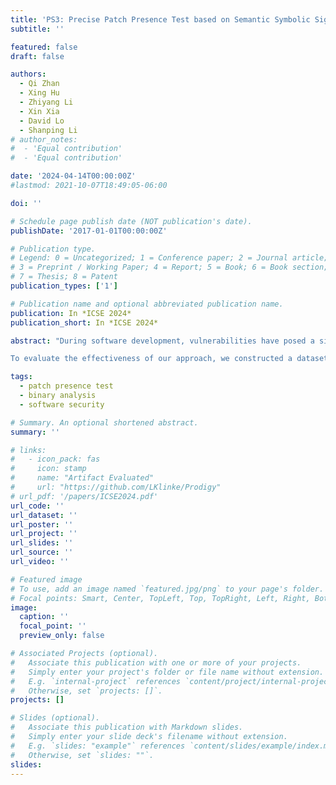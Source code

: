 ```yaml
---
title: 'PS3: Precise Patch Presence Test based on Semantic Symbolic Signature'
subtitle: ''

featured: false
draft: false

authors:
  - Qi Zhan
  - Xing Hu
  - Zhiyang Li
  - Xin Xia
  - David Lo
  - Shanping Li
# author_notes:
#  - 'Equal contribution'
#  - 'Equal contribution'

date: '2024-04-14T00:00:00Z'
#lastmod: 2021-10-07T18:49:05-06:00

doi: ''

# Schedule page publish date (NOT publication's date).
publishDate: '2017-01-01T00:00:00Z'

# Publication type.
# Legend: 0 = Uncategorized; 1 = Conference paper; 2 = Journal article;
# 3 = Preprint / Working Paper; 4 = Report; 5 = Book; 6 = Book section;
# 7 = Thesis; 8 = Patent
publication_types: ['1']

# Publication name and optional abbreviated publication name.
publication: In *ICSE 2024*
publication_short: In *ICSE 2024*

abstract: "During software development, vulnerabilities have posed a significant threat to users. Applying patches is the most effective way to combat vulnerabilities. In a large scale software system, testing the presence of a security patch in every affected binary is crucial to ensure system security. Identifying whether a binary has been patched for a known vulnerability is challenging, as there may only be small differences between patched and vulnerable versions. Existing approaches mainly focus on detecting patches that are compiled in the same compiler options. However, it is common for developers to compile programs with very different compiler options in different situations, which causes inaccuracy for existing methods. In this paper, we propose a new approach named PS3, referring to precise patch presence test based on semantic-level symbolic signature. PS3 exploits symbolic emulation to extract signatures that are stable under different compiler options. Then, PS3 can test the presence of the patch precisely by comparing the signatures between the reference and the target at a semantic level.

To evaluate the effectiveness of our approach, we constructed a dataset consisting of 3,631 (CVE, binary) pairs of 62 recent CVEs in four C/C++ projects. The experimental results show that PS3 achieves scores of 0.82, 0.97, and 0.89 in terms of precision, recall, and F1 score, respectively. PS3 outperforms the state-of-the-art baselines by improving 33% in terms of F1 score and remains stable in different compiler options."

tags:
  - patch presence test
  - binary analysis
  - software security

# Summary. An optional shortened abstract.
summary: ''

# links:
#   - icon_pack: fas
#     icon: stamp
#     name: "Artifact Evaluated"
#     url: "https://github.com/LKlinke/Prodigy"
# url_pdf: '/papers/ICSE2024.pdf'
url_code: ''
url_dataset: ''
url_poster: ''
url_project: ''
url_slides: ''
url_source: ''
url_video: ''

# Featured image
# To use, add an image named `featured.jpg/png` to your page's folder.
# Focal points: Smart, Center, TopLeft, Top, TopRight, Left, Right, BottomLeft, Bottom, BottomRight.
image:
  caption: ''
  focal_point: ''
  preview_only: false

# Associated Projects (optional).
#   Associate this publication with one or more of your projects.
#   Simply enter your project's folder or file name without extension.
#   E.g. `internal-project` references `content/project/internal-project/index.md`.
#   Otherwise, set `projects: []`.
projects: []

# Slides (optional).
#   Associate this publication with Markdown slides.
#   Simply enter your slide deck's filename without extension.
#   E.g. `slides: "example"` references `content/slides/example/index.md`.
#   Otherwise, set `slides: ""`.
slides:
---
```


<!-- {{% callout note %}}
Click the _Cite_ button above to demo the feature to enable visitors to import publication metadata into their reference management software.
{{% /callout %}} -->

